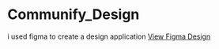 # Communify_Design
i used figma to create a design application
[View Figma Design](https://www.figma.com/design/NeCtn9tSFIAJG6J4uJ3RV3/Hackhaton-2024?node-id=0-1&t=BsvexEernuXRkCN2-1)
